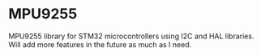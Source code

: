 # MPU9255
MPU9255 library for STM32 microcontrollers using I2C and HAL libraries. Will add more features in the future as much as I need.
